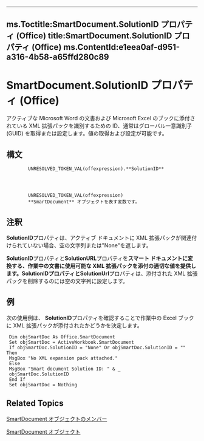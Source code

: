 

---
ms.Toctitle:SmartDocument.SolutionID プロパティ (Office)
title:SmartDocument.SolutionID プロパティ (Office)
ms.ContentId:e1eea0af-d951-a316-4b58-a65ffd280c89
---
# SmartDocument.SolutionID プロパティ (Office)




アクティブな Microsoft Word の文書および Microsoft Excel のブックに添付されている XML 拡張パックを識別するための ID、通常はグローバル一意識別子 (GUID) を取得または設定します。値の取得および設定が可能です。

## 構文

            UNRESOLVED_TOKEN_VAL(offexpression).**SolutionID**




            UNRESOLVED_TOKEN_VAL(offexpression)
            **SmartDocument** オブジェクトを表す変数です。



## 注釈
**SolutionID**プロパティは、アクティブ ドキュメントに XML 拡張パックが関連付けられていない場合、空の文字列または"None"を返します。



**SolutionID**プロパティと**SolutionURL**プロパティを**スマート ドキュメントに変換する、**作業中の文書に使用可能な XML 拡張パックを添付の適切な値を提供します。**SolutionID**プロパティと**SolutionUrl**プロパティは、添付された XML 拡張パックを削除するのには空の文字列に設定します。



## 例
次の使用例は、 **SolutionID**プロパティを確認することで作業中の Excel ブックに XML 拡張パックが添付されたかどうかを決定します。

```sourcecode
 Dim objSmartDoc As Office.SmartDocument 
 Set objSmartDoc = ActiveWorkbook.SmartDocument 
 If objSmartDoc.SolutionID = "None" Or objSmartDoc.SolutionID = "" Then 
 MsgBox "No XML expansion pack attached." 
 Else 
 MsgBox "Smart document Solution ID: " & _ 
 objSmartDoc.SolutionID 
 End If 
 Set objSmartDoc = Nothing 

```




## Related Topics

[SmartDocument オブジェクトのメンバー](980de42d-6992-6107-a3fb-33e8c78da202.md)

[SmartDocument オブジェクト](b56a86eb-a031-d50b-905e-ef8b91914d61.md)




